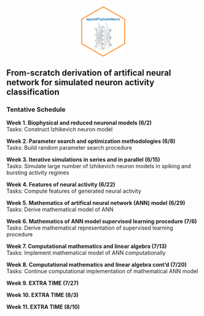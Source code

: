 
<img src="./rmd/fts/hex.png" width="22.5%" height="22.5%" style="display: block; margin: auto;" />

## From-scratch derivation of artifical neural network for simulated neuron activity classification

### Tentative Schedule

**Week 1. Biophysical and reduced neuronal models (6/2)**  
Tasks: Construct Izhikevich neuron model

**Week 2. Parameter search and optimization methodologies (6/8)**  
Tasks: Build random parameter search procedure

**Week 3. Iterative simulations in series and in parallel (6/15)**  
Tasks: Simulate large number of Izhikevich neuron models in spiking and
bursting activity regimes

**Week 4. Features of neural activity (6/22)**  
Tasks: Compute features of generated neural activity

**Week 5. Mathematics of artifical neural network (ANN) model (6/29)**  
Tasks: Derive mathematical model of ANN

**Week 6. Mathematics of ANN model supervised learning procedure
(7/6)**  
Tasks: Derive mathematical representation of supervised learning
procedure

**Week 7. Computational mathematics and linear algebra (7/13)**  
Tasks: Implement mathematical model of ANN computationally

**Week 8. Computational mathematics and linear algebra cont’d (7/20)**  
Tasks: Continue computational implementation of mathematical ANN model

**Week 9. EXTRA TIME (7/27)**

**Week 10. EXTRA TIME (8/3)**

**Week 11. EXTRA TIME (8/10)**
